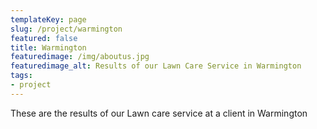 ```yaml
---
templateKey: page
slug: /project/warmington
featured: false
title: Warmington
featuredimage: /img/aboutus.jpg
featuredimage_alt: Results of our Lawn Care Service in Warmington
tags:
- project
---
```

These are the results of our Lawn care service at a client in Warmington


